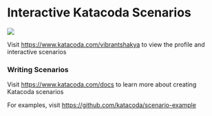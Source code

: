 # Interactive Katacoda Scenarios

[![](http://shields.katacoda.com/katacoda/vibrantshakya/count.svg)](https://www.katacoda.com/vibrantshakya "Get your profile on Katacoda.com")

Visit https://www.katacoda.com/vibrantshakya to view the profile and interactive scenarios

### Writing Scenarios
Visit https://www.katacoda.com/docs to learn more about creating Katacoda scenarios

For examples, visit https://github.com/katacoda/scenario-example
